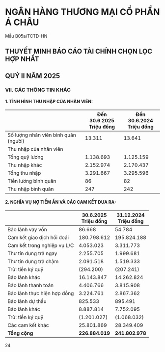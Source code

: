 


# NGÂN HÀNG THƯƠNG MẠI CỔ PHẦN Á CHÂU

Mẫu B05a/TCTD-HN

## THUYẾT MINH BÁO CÁO TÀI CHÍNH CHỌN LỌC HỢP NHẤT
## QUÝ II NĂM 2025

### VII. CÁC THÔNG TIN KHÁC

#### 1. TÌNH HÌNH THU NHẬP CỦA NHÂN VIÊN:

|                                      | Đến 30.6.2025<br/>Triệu đồng | Đến 30.6.2024<br/>Triệu đồng |
| ------------------------------------ | ---------------------------- | ---------------------------- |
| Số lượng nhân viên bình quân (người) | 13.311                       | 13.641                       |
| Thu nhập của nhân viên               |                              |                              |
| Tổng quỹ lương                       | 1.138.693                    | 1.125.159                    |
| Thu nhập khác                        | 2.152.974                    | 2.170.437                    |
| Tổng thu nhập                        | 3.291.667                    | 3.295.596                    |
| Tiền lương bình quân                 | 86                           | 82                           |
| Thu nhập bình quân                   | 247                          | 242                          |


#### 2. NGHĨA VỤ NỢ TIỀM ẨN VÀ CÁC CAM KẾT ĐƯA RA:

|                             | 30.6.2025<br/>Triệu đồng | 31.12.2024<br/>Triệu đồng |
| --------------------------- | ------------------------ | ------------------------- |
| Bảo lãnh vay vốn            | 86.668                   | 54.784                    |
| Cam kết giao dịch hối đoái  | 180.798.612              | 195.824.188               |
| Cam kết trong nghiệp vụ L/C | 4.053.023                | 3.311.773                 |
| Thư tín dụng trả ngay       | 2.255.705                | 1.999.681                 |
| Thư tín dụng trả chậm       | 2.091.518                | 1.519.333                 |
| Trừ: tiền ký quỹ            | (294.200)                | (207.241)                 |
| Bảo lãnh khác               | 16.143.847               | 14.262.824                |
| Bảo lãnh thanh toán         | 4.406.766                | 3.815.908                 |
| Bảo lãnh thực hiện hợp đồng | 3.224.761                | 2.867.362                 |
| Bảo lãnh dự thầu            | 825.533                  | 895.491                   |
| Bảo lãnh khác               | 8.887.814                | 7.752.095                 |
| Trừ: tiền ký quỹ            | (1.201.027)              | (1.068.032)               |
| Các cam kết khác            | 25.801.869               | 28.349.409                |
| **Tổng cộng**               | **226.884.019**          | **241.802.978**           |


24
